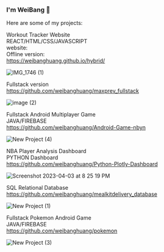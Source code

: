 ### I'm WeiBang 👋

Here are some of my projects:

Workout Tracker Website <br>
REACT/HTML/CSS/JAVASCRIPT <br>
website: <br>
Offline version: <br>
https://weibanghuang.github.io/hybrid/<br>

![IMG_1746 (1)](https://github.com/weibanghuang/weibanghuang/assets/77127321/241b47a4-8366-4fcd-8e03-0d30b6e6e12b)

Fullstack version <br>
https://github.com/weibanghuang/maxprev_fullstack <br>

![image (2)](https://github.com/weibanghuang/weibanghuang/assets/77127321/2436f060-6ec2-4ff4-bad8-e5b29986a3a6)

Fullstack Android Multiplayer Game <br>
JAVA/FIREBASE <br>
https://github.com/weibanghuang/Android-Game-nbyn <br>

![New Project (4)](https://user-images.githubusercontent.com/77127321/229655783-3b6b8acd-f0f9-4f6a-aab8-fdce6e666152.png)

NBA Player Analysis Dashboard <br>
PYTHON Dashboard <br>
https://github.com/weibanghuang/Python-Plotly-Dashboard <br>

![Screenshot 2023-04-03 at 8 25 19 PM](https://user-images.githubusercontent.com/77127321/229655859-f31f2fbb-01ad-4ee9-b83e-85f0c81008bb.png)

SQL Relational Database <br>
https://github.com/weibanghuang/mealkitdelivery_database <br>

![New Project (1)](https://user-images.githubusercontent.com/77127321/229655849-e058782e-80c0-48da-9641-1067fb2d3d3e.png)

Fullstack Pokemon Android Game <br>
JAVA/FIREBASE <br>
https://github.com/weibanghuang/pokemon<br>

![New Project (3)](https://user-images.githubusercontent.com/77127321/229655812-0d59bb88-a78a-4454-9ab6-9f1b3893ba1d.png)
<!--
**weibanghuang/weibanghuang** is a ✨ _special_ ✨ repository because its `README.md` (this file) appears on your GitHub profile.

Here are some ideas to get you started:

- 🔭 I’m currently working on ...
- 🌱 I’m currently learning ...
- 👯 I’m looking to collaborate on ...
- 🤔 I’m looking for help with ...
- 💬 Ask me about ...
- 📫 How to reach me: ...
- 😄 Pronouns: ...
- ⚡ Fun fact: ...
-->

